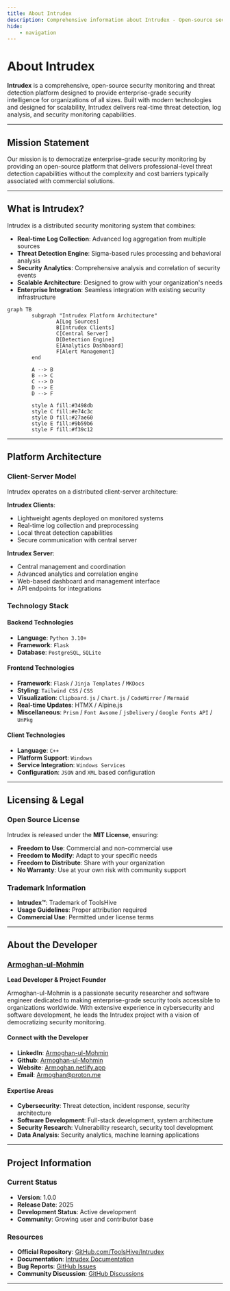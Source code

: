 ```yaml
---
title: About Intrudex
description: Comprehensive information about Intrudex - Open-source security monitoring and threat detection platform
hide:
    - navigation
---
```


# About Intrudex

**Intrudex** is a comprehensive, open-source security monitoring and threat detection platform designed to provide enterprise-grade security intelligence for organizations of all sizes. Built with modern technologies and designed for scalability, Intrudex delivers real-time threat detection, log analysis, and security monitoring capabilities.

---

## Mission Statement

Our mission is to democratize enterprise-grade security monitoring by providing an open-source platform that delivers professional-level threat detection capabilities without the complexity and cost barriers typically associated with commercial solutions.

---

## What is Intrudex?

Intrudex is a distributed security monitoring system that combines:

- **Real-time Log Collection**: Advanced log aggregation from multiple sources
- **Threat Detection Engine**: Sigma-based rules processing and behavioral analysis
- **Security Analytics**: Comprehensive analysis and correlation of security events
- **Scalable Architecture**: Designed to grow with your organization's needs
- **Enterprise Integration**: Seamless integration with existing security infrastructure

```mermaid
graph TB
        subgraph "Intrudex Platform Architecture"
                A[Log Sources]
                B[Intrudex Clients]
                C[Central Server]
                D[Detection Engine]
                E[Analytics Dashboard]
                F[Alert Management]
        end
        
        A --> B
        B --> C
        C --> D
        D --> E
        D --> F
        
        style A fill:#3498db
        style C fill:#e74c3c
        style D fill:#27ae60
        style E fill:#9b59b6
        style F fill:#f39c12
```

---

## Platform Architecture

### Client-Server Model

Intrudex operates on a distributed client-server architecture:

**Intrudex Clients**:
- Lightweight agents deployed on monitored systems
- Real-time log collection and preprocessing
- Local threat detection capabilities
- Secure communication with central server

**Intrudex Server**:
- Central management and coordination
- Advanced analytics and correlation engine
- Web-based dashboard and management interface
- API endpoints for integrations

### Technology Stack

#### Backend Technologies
- **Language**: `Python 3.10+`
- **Framework**: `Flask`
- **Database**: `PostgreSQL`, `SQLite`

#### Frontend Technologies
- **Framework**:  `Flask` / `Jinja Templates` / `MKDocs`
- **Styling**: `Tailwind CSS` / `CSS`
- **Visualization**: `Clipboard.js` / `Chart.js` / `CodeMirror` / `Mermaid`
- **Real-time Updates**: HTMX / Alpine.js 
- **Miscellaneous**: `Prism` / `Font Awsome` / `jsDelivery` / `Google Fonts API` / `UnPkg`

#### Client Technologies
- **Language**: `C++`
- **Platform Support**: `Windows`
- **Service Integration**: `Windows Services`
- **Configuration**: `JSON` and `XML` based configuration

---

## Licensing & Legal

### Open Source License
Intrudex is released under the **MIT License**, ensuring:

- **Freedom to Use**: Commercial and non-commercial use
- **Freedom to Modify**: Adapt to your specific needs
- **Freedom to Distribute**: Share with your organization
- **No Warranty**: Use at your own risk with community support

### Trademark Information

- **Intrudex™**: Trademark of ToolsHive
- **Usage Guidelines**: Proper attribution required
- **Commercial Use**: Permitted under license terms

---

## About the Developer

### [Armoghan-ul-Mohmin](https://armoghan.netlify.app)
**Lead Developer & Project Founder**

Armoghan-ul-Mohmin is a passionate security researcher and software engineer dedicated to making enterprise-grade security tools accessible to organizations worldwide. With extensive experience in cybersecurity and software development, he leads the Intrudex project with a vision of democratizing security monitoring.

#### Connect with the Developer
- **LinkedIn**: [Armoghan-ul-Mohmin](https://www.linkedin.com/in/armoghan-ul-mohmin-4289a9248)
- **Github**: [Armoghan-ul-Mohmin](https://github.com/Armoghan-ul-Mohmin) 
- **Website**: [Armoghan.netlify.app](https://Armoghan.netlify.app)
- **Email**: [Armoghan@proton.me](Armoghan@proton.me)

#### Expertise Areas
- **Cybersecurity**: Threat detection, incident response, security architecture
- **Software Development**: Full-stack development, system architecture
- **Security Research**: Vulnerability research, security tool development
- **Data Analysis**: Security analytics, machine learning applications

---

## Project Information

### Current Status
- **Version**: 1.0.0
- **Release Date**: 2025
- **Development Status**: Active development
- **Community**: Growing user and contributor base

### Resources
- **Official Repository**: [GitHub.com/ToolsHive/Intrudex](https://github.com/ToolsHive/Intrudex)
- **Documentation**: [Intrudex Documentation](https://toolshive.github.io/Intrudex/)
- **Bug Reports**: [GitHub Issues](https://github.com/ToolsHive/Intrudex/issues)
- **Community Discussion**: [GitHub Discussions](https://github.com/ToolsHive/Intrudex/discussions)

---